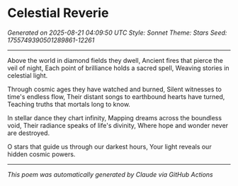 # Celestial Reverie

*Generated on 2025-08-21 04:09:50 UTC*
*Style: Sonnet*
*Theme: Stars*
*Seed: 1755749390501289861-12261*

---

Above the world in diamond fields they dwell,
Ancient fires that pierce the veil of night,
Each point of brilliance holds a sacred spell,
Weaving stories in celestial light.

Through cosmic ages they have watched and burned,
Silent witnesses to time's endless flow,
Their distant songs to earthbound hearts have turned,
Teaching truths that mortals long to know.

In stellar dance they chart infinity,
Mapping dreams across the boundless void,
Their radiance speaks of life's divinity,
Where hope and wonder never are destroyed.

O stars that guide us through our darkest hours,
Your light reveals our hidden cosmic powers.

---

*This poem was automatically generated by Claude via GitHub Actions*